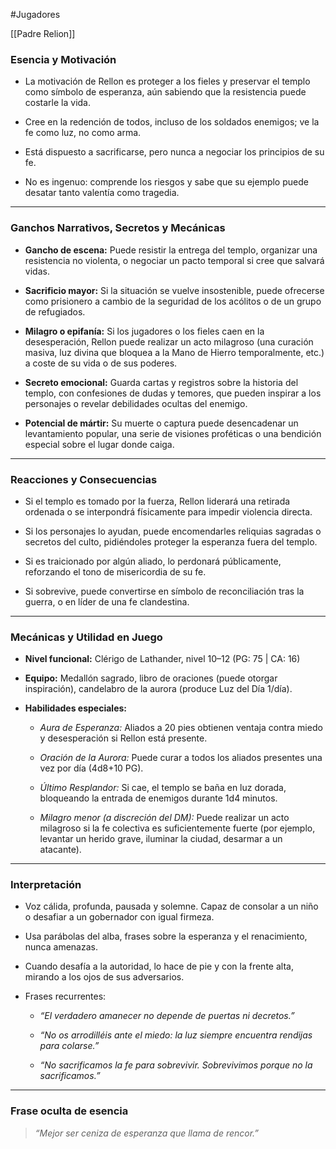 #Jugadores 

[[Padre Relion]]
### **Esencia y Motivación**

- La motivación de Rellon es proteger a los fieles y preservar el templo como símbolo de esperanza, aún sabiendo que la resistencia puede costarle la vida.
    
- Cree en la redención de todos, incluso de los soldados enemigos; ve la fe como luz, no como arma.
    
- Está dispuesto a sacrificarse, pero nunca a negociar los principios de su fe.
    
- No es ingenuo: comprende los riesgos y sabe que su ejemplo puede desatar tanto valentía como tragedia.
    

---

### **Ganchos Narrativos, Secretos y Mecánicas**

- **Gancho de escena:** Puede resistir la entrega del templo, organizar una resistencia no violenta, o negociar un pacto temporal si cree que salvará vidas.
    
- **Sacrificio mayor:** Si la situación se vuelve insostenible, puede ofrecerse como prisionero a cambio de la seguridad de los acólitos o de un grupo de refugiados.
    
- **Milagro o epifanía:** Si los jugadores o los fieles caen en la desesperación, Rellon puede realizar un acto milagroso (una curación masiva, luz divina que bloquea a la Mano de Hierro temporalmente, etc.) a coste de su vida o de sus poderes.
    
- **Secreto emocional:** Guarda cartas y registros sobre la historia del templo, con confesiones de dudas y temores, que pueden inspirar a los personajes o revelar debilidades ocultas del enemigo.
    
- **Potencial de mártir:** Su muerte o captura puede desencadenar un levantamiento popular, una serie de visiones proféticas o una bendición especial sobre el lugar donde caiga.
    

---

### **Reacciones y Consecuencias**

- Si el templo es tomado por la fuerza, Rellon liderará una retirada ordenada o se interpondrá físicamente para impedir violencia directa.
    
- Si los personajes lo ayudan, puede encomendarles reliquias sagradas o secretos del culto, pidiéndoles proteger la esperanza fuera del templo.
    
- Si es traicionado por algún aliado, lo perdonará públicamente, reforzando el tono de misericordia de su fe.
    
- Si sobrevive, puede convertirse en símbolo de reconciliación tras la guerra, o en líder de una fe clandestina.
    

---

### **Mecánicas y Utilidad en Juego**

- **Nivel funcional:** Clérigo de Lathander, nivel 10–12 (PG: 75 | CA: 16)
    
- **Equipo:** Medallón sagrado, libro de oraciones (puede otorgar inspiración), candelabro de la aurora (produce Luz del Día 1/día).
    
- **Habilidades especiales:**
    
    - _Aura de Esperanza:_ Aliados a 20 pies obtienen ventaja contra miedo y desesperación si Rellon está presente.
        
    - _Oración de la Aurora:_ Puede curar a todos los aliados presentes una vez por día (4d8+10 PG).
        
    - _Último Resplandor:_ Si cae, el templo se baña en luz dorada, bloqueando la entrada de enemigos durante 1d4 minutos.
        
    - _Milagro menor (a discreción del DM):_ Puede realizar un acto milagroso si la fe colectiva es suficientemente fuerte (por ejemplo, levantar un herido grave, iluminar la ciudad, desarmar a un atacante).
        

---

### **Interpretación**

- Voz cálida, profunda, pausada y solemne. Capaz de consolar a un niño o desafiar a un gobernador con igual firmeza.
    
- Usa parábolas del alba, frases sobre la esperanza y el renacimiento, nunca amenazas.
    
- Cuando desafía a la autoridad, lo hace de pie y con la frente alta, mirando a los ojos de sus adversarios.
    
- Frases recurrentes:
    
    - _“El verdadero amanecer no depende de puertas ni decretos.”_
        
    - _“No os arrodilléis ante el miedo: la luz siempre encuentra rendijas para colarse.”_
        
    - _“No sacrificamos la fe para sobrevivir. Sobrevivimos porque no la sacrificamos.”_
        

---

### **Frase oculta de esencia**

> _“Mejor ser ceniza de esperanza que llama de rencor.”_